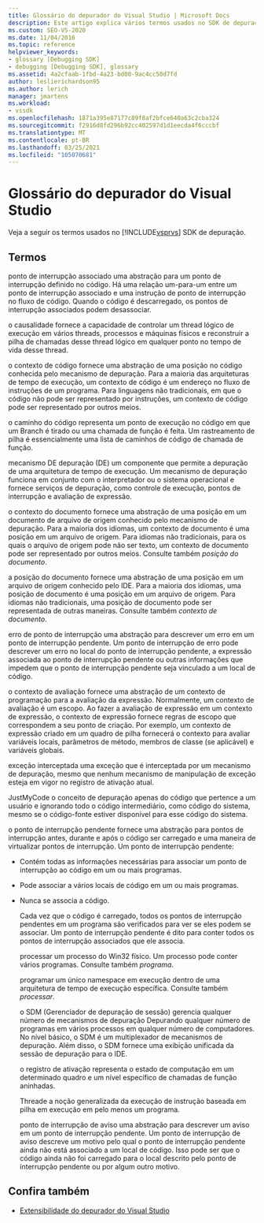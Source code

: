 ```yaml
---
title: Glossário do depurador do Visual Studio | Microsoft Docs
description: Este artigo explica vários termos usados no SDK de depuração do Visual Studio, como ponto de interrupção associado, causalidade e contexto de código.
ms.custom: SEO-VS-2020
ms.date: 11/04/2016
ms.topic: reference
helpviewer_keywords:
- glossary [Debugging SDK]
- debugging [Debugging SDK], glossary
ms.assetid: 4a2cfaab-1fbd-4a23-bd00-9ac4cc50d7fd
author: leslierichardson95
ms.author: lerich
manager: jmartens
ms.workload:
- vssdk
ms.openlocfilehash: 1871a395e87177c89f8af2bfce640a63c2cba324
ms.sourcegitcommit: f2916d8fd296b92cc402597d1d1eecda4f6cccbf
ms.translationtype: MT
ms.contentlocale: pt-BR
ms.lasthandoff: 03/25/2021
ms.locfileid: "105070681"
---
```

# <a name="visual-studio-debugger-glossary"></a>Glossário do depurador do Visual Studio
Veja a seguir os termos usados no [!INCLUDE[vsprvs](../../../code-quality/includes/vsprvs_md.md)] SDK de depuração.

## <a name="terms"></a>Termos
 ponto de interrupção associado uma abstração para um ponto de interrupção definido no código. Há uma relação um-para-um entre um ponto de interrupção associado e uma instrução de ponto de interrupção no fluxo de código. Quando o código é descarregado, os pontos de interrupção associados podem desassociar.

 o causalidade fornece a capacidade de controlar um thread lógico de execução em vários threads, processos e máquinas físicos e reconstruir a pilha de chamadas desse thread lógico em qualquer ponto no tempo de vida desse thread.

 o contexto de código fornece uma abstração de uma posição no código conhecida pelo mecanismo de depuração. Para a maioria das arquiteturas de tempo de execução, um contexto de código é um endereço no fluxo de instruções de um programa. Para linguagens não tradicionais, em que o código não pode ser representado por instruções, um contexto de código pode ser representado por outros meios.

 o caminho do código representa um ponto de execução no código em que um Branch é tirado ou uma chamada de função é feita. Um rastreamento de pilha é essencialmente uma lista de caminhos de código de chamada de função.

 mecanismo DE depuração (DE) um componente que permite a depuração de uma arquitetura de tempo de execução. Um mecanismo de depuração funciona em conjunto com o interpretador ou o sistema operacional e fornece serviços de depuração, como controle de execução, pontos de interrupção e avaliação de expressão.

 o contexto do documento fornece uma abstração de uma posição em um documento de arquivo de origem conhecido pelo mecanismo de depuração. Para a maioria dos idiomas, um contexto de documento é uma posição em um arquivo de origem. Para idiomas não tradicionais, para os quais o arquivo de origem pode não ser texto, um contexto de documento pode ser representado por outros meios. Consulte também *posição do documento*.

 a posição do documento fornece uma abstração de uma posição em um arquivo de origem conhecido pelo IDE. Para a maioria dos idiomas, uma posição de documento é uma posição em um arquivo de origem. Para idiomas não tradicionais, uma posição de documento pode ser representada de outras maneiras. Consulte também *contexto de documento*.

 erro de ponto de interrupção uma abstração para descrever um erro em um ponto de interrupção pendente. Um ponto de interrupção de erro pode descrever um erro no local do ponto de interrupção pendente, a expressão associada ao ponto de interrupção pendente ou outras informações que impedem que o ponto de interrupção pendente seja vinculado a um local de código.

 o contexto de avaliação fornece uma abstração de um contexto de programação para a avaliação da expressão. Normalmente, um contexto de avaliação é um escopo. Ao fazer a avaliação de expressão em um contexto de expressão, o contexto de expressão fornece regras de escopo que correspondem a seu ponto de criação. Por exemplo, um contexto de expressão criado em um quadro de pilha fornecerá o contexto para avaliar variáveis locais, parâmetros de método, membros de classe (se aplicável) e variáveis globais.

 exceção interceptada uma exceção que é interceptada por um mecanismo de depuração, mesmo que nenhum mecanismo de manipulação de exceção esteja em vigor no registro de ativação atual.

 JustMyCode o conceito de depuração apenas do código que pertence a um usuário e ignorando todo o código intermediário, como código do sistema, mesmo se o código-fonte estiver disponível para esse código do sistema.

 o ponto de interrupção pendente fornece uma abstração para pontos de interrupção antes, durante e após o código ser carregado e uma maneira de virtualizar pontos de interrupção. Um ponto de interrupção pendente:

- Contém todas as informações necessárias para associar um ponto de interrupção ao código em um ou mais programas.

- Pode associar a vários locais de código em um ou mais programas.

- Nunca se associa a código.

  Cada vez que o código é carregado, todos os pontos de interrupção pendentes em um programa são verificados para ver se eles podem se associar. Um ponto de interrupção pendente é dito para conter todos os pontos de interrupção associados que ele associa.

  processar um processo do Win32 físico. Um processo pode conter vários programas. Consulte também *programa*.

  programar um único namespace em execução dentro de uma arquitetura de tempo de execução específica. Consulte também *processar*.

  o SDM (Gerenciador de depuração de sessão) gerencia qualquer número de mecanismos de depuração Depurando qualquer número de programas em vários processos em qualquer número de computadores. No nível básico, o SDM é um multiplexador de mecanismos de depuração. Além disso, o SDM fornece uma exibição unificada da sessão de depuração para o IDE.

  o registro de ativação representa o estado de computação em um determinado quadro e um nível específico de chamadas de função aninhadas.

  Threade a noção generalizada da execução de instrução baseada em pilha em execução em pelo menos um programa.

  ponto de interrupção de aviso uma abstração para descrever um aviso em um ponto de interrupção pendente. Um ponto de interrupção de aviso descreve um motivo pelo qual o ponto de interrupção pendente ainda não está associado a um local de código. Isso pode ser que o código ainda não foi carregado para o local descrito pelo ponto de interrupção pendente ou por algum outro motivo.

## <a name="see-also"></a>Confira também
- [Extensibilidade do depurador do Visual Studio](../../../extensibility/debugger/visual-studio-debugger-extensibility.md)

